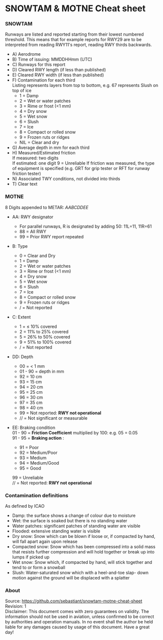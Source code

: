# SNOWTAM & MOTNE Cheat sheet

### SNOWTAM
Runways are listed and reported starting from their lowest numbered threshold. This means that for example reports for RWY29 are to be interpreted from reading RWY11's report, reading RWY thirds backwards.

* A) Aerodrome
* B) Time of issuing: MMDDHHmm (UTC)
* C) Runways for this report
* D) Cleared RWY length (if less than published)
* E) Cleared RWY width (if less than published)
* F) Contamination for each third  
	Listing represents layers from top to bottom, e.g. 67 represents Slush on top of ice
	* 1 = Damp
 	* 2 = Wet or water patches
 	* 3 = Rime or frost (<1 mm)
 	* 4 = Dry snow
 	* 5 = Wet snow
 	* 6 = Slush
 	* 7 = Ice
 	* 8 = Compact or rolled snow
 	* 9 = Frozen ruts or ridges
 	* NIL = Clear and dry
* G) Average depth in mm for each third
* H) Measured/Estimated friction  
If measured: two digits  
If estimated: one digit
9 = Unreliable
If friction was measured, the type of equipment is specified (e.g. GRT for grip tester or RFT for runway friction tester)
* N) Associated TWY conditions, not divided into thirds
* T) Clear text

### MOTNE
8 Digits appended to METAR: *AABCDDEE*

* AA: RWY designator
	* For parallel runways, R is designated by adding 50: 11L=11, 11R=61
	* 88 = All RWY
	* 99 = Prior RWY report repeated
* B: Type
 	* 0 = Clear and Dry
 	* 1 = Damp
 	* 2 = Wet or water patches
 	* 3 = Rime or frost (<1 mm)
 	* 4 = Dry snow
 	* 5 = Wet snow
 	* 6 = Slush
 	* 7 = Ice
 	* 8 = Compact or rolled snow
 	* 9 = Frozen ruts or ridges
 	* / = Not reported
* C: Extent
	* 1 = ≤ 10% covered
	* 2 = 11% to 25% covered
	* 5 = 26% to 50% covered
	* 9 = 51% to 100% covered
	* / = Not reported
* DD: Depth
	* 00 = < 1 mm
	* 01 - 90 = depth in mm
	* 92 = 10 cm
	* 93 = 15 cm
	* 94 = 20 cm
	* 95 = 25 cm
	* 96 = 30 cm
	* 97 = 35 cm
	* 98 = 40 cm
	* 99 = Not reported: **RWY not operational**
	* // = Not significant or measurable
* EE: Braking condition  
	01 - 90 = **Friction Coefficient** multiplied by 100: e.g. 05 = 0.05  
	91 - 95 = **Braking action** :
	* 91 = Poor
	* 92 = Medium/Poor
	* 93 = Medium
	* 94 = Medium/Good
	* 95 = Good
	
	99 = Unreliable  
	// = Not reported: **RWY not operational**
	
### Contamination definitions
As defined by ICAO

* Damp: the surface shows a change of colour due to moisture
* Wet: the surface is soaked but there is no standing water 
* Water patches: significant patches of standing water are visible
* Flooded: extensive standing water is visible
* Dry snow: Snow which can be blown if loose or, if compacted by hand, will fall apart again upon release
* Compacted snow: Snow which has been compressed into a solid mass that resists further compression and will hold together or break up into lumps if picked up
* Wet snow: Snow which, if compacted by hand, will stick together and tend to or form a snowball
* Slush: Water-saturated snow which with a heel-and-toe slap- down motion against the ground will be displaced with a splatter


### About
Source: <https://github.com/sebastiant/snowtam-motne-cheat-sheet>  
Revision: 1  
Disclaimer: This document comes with zero guarantees on validity. The information should not be used in aviation, unless confirmed to be correct by authorities and operation manuals. In no event shall the author be held liable for any damages caused by usage of this document. Have a great day!

